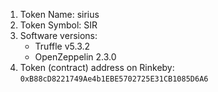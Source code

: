 1) Token Name: sirius
2) Token Symbol: SIR
3) Software versions:
   * Truffle v5.3.2
   * OpenZeppelin 2.3.0
4) Token (contract) address on Rinkeby:
   `0xB88cD8221749Ae4b1EBE5702725E31CB1085D6A6`